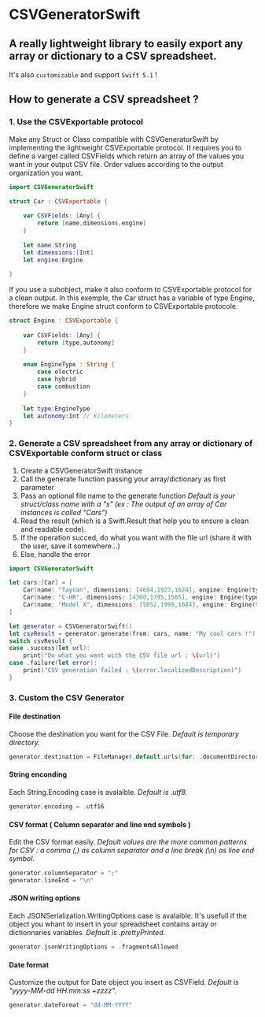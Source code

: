 # CSVGeneratorSwift
## A really lightweight library to easily export any array or dictionary to a CSV spreadsheet.
It's also `customizable` and support  `Swift 5.1` !

## How to generate a CSV spreadsheet ?
### 1. Use the CSVExportable protocol
Make any Struct or Class compatible with CSVGeneratorSwift by implementing the lightweight CSVExportable protocol.
It requires you to define a varget called CSVFields which return an array of the values you want in your output CSV file. Order values according to the output organization you want.
```swift
import CSVGeneratorSwift

struct Car : CSVExportable {
    
    var CSVFields: [Any] {
        return [name,dimensions,engine]
    }
    
    let name:String
    let dimensions:[Int]
    let engine:Engine
    
}
```
If you use a subobject, make it also conform to CSVExportable protocol for a clean output.
In this exemple, the Car struct has a variable of type Engine, therefore we make Engine struct conform to CSVExportable protocole.
```swift
struct Engine : CSVExportable {
    
    var CSVFields: [Any] {
        return [type,autonomy]
    }
    
    enum EngineType : String {
        case electric
        case hybrid
        case combustion
    }
    
    let type:EngineType
    let autonomy:Int // Kilometers
}
```

### 2. Generate a CSV spreadsheet from any array or dictionary of CSVExportable conform struct or class
1. Create a CSVGeneratorSwift instance
2. Call the generate function passing your array/dictionary as first parameter
3. Pass an optional file name to the generate function *Default is your struct/class name with a "s" (ex : The output of an array of Car instances is called "Cars")*
4. Read the result (which is a Swift.Result that help you to ensure a clean and readable code).
5. If the operation succed, do what you want with the file url (share it with the user, save it somewhere...)
6. Else, handle the error

```swift
import CSVGeneratorSwift

let cars:[Car] = [
    Car(name: "Taycan", dimensions: [4684,1923,1624], engine: Engine(type: .electric, autonomy: 500)),
    Car(name: "C-HR", dimensions: [4360,1795,1565], engine: Engine(type: .hybrid, autonomy: 1132)),
    Car(name: "Model X", dimensions: [5052,1999,1684], engine: Engine(type: .electric, autonomy: 565))
]

let generator = CSVGeneratorSwift()
let csvResult = generator.generate(from: cars, name: "My cool cars !")
switch csvResult {
case .success(let url):
    print("Do what you want with the CSV file url : \(url)")
case .failure(let error):
    print("CSV generation failed : \(error.localizedDescription)")
}
```

### 3. Custom the CSV Generator
#### File destination
Choose the destination you want for the CSV File.
*Default is temporary directory.*
```swift
generator.destination = FileManager.default.urls(for: .documentDirectory, in: .userDomainMask).first
```
#### String enconding
Each String.Encoding case is avalaible.
*Default is .utf8.*
```swift
generator.encoding = .utf16
```
#### CSV format ( Column separator and line end symbols )
Edit the CSV format easily.
*Default values are the more common patterns for CSV : a comma (,) as column separator and a line break (\n) as line end symbol.*
```swift
generator.columnSeparator = ";"
generator.lineEnd = "\n"
```
#### JSON writing options
Each JSONSerialization.WritingOptions case is avalaible. It's usefull if the object you whant to insert in your spreadsheet contains array or dictionnaries variables. 
*Default is .prettyPrinted.*
```swift
generator.jsonWritingOptions = .fragmentsAllowed
```
#### Date format
Customize the output for Date object you insert as CSVField.
*Default is "yyyy-MM-dd HH:mm:ss +zzzz".*
```swift
generator.dateFormat = "dd-MM-YYYY"
```
